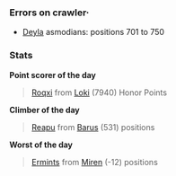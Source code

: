 ### Errors on crawler·
- [Deyla](/#/ranking/Deyla) asmodians: positions 701 to 750


### Stats

**Point scorer of the day**
>[Roqxi](/#/character/Loki/898788) from [Loki](/#/ranking/Loki)  (7940) Honor Points


**Climber of the day**
>[Reapu](/#/character/Barus/1029119) from [Barus](/#/ranking/Barus)  (531) positions


**Worst of the day**
>[Ermints](/#/character/Miren/13392) from [Miren](/#/ranking/Miren)  (-12) positions


